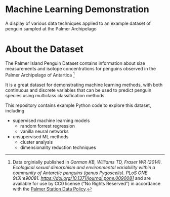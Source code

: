 # Machine Learning Demonstration
A display of various data  techniques applied to an example dataset of penguin sampled at the Palmer Archipelago


# About the Dataset

The Palmer Island Penguin Dataset contains information about size measurements and isotope concentrations for  penguins observed in the Palmer Archipelago of Antartica [^1]

It is a great dataset for demonstrating machine learning methods, with both continuous and discrete variables that can be used to predict penguin species using multiclass classification methods.

This repository contains example Python code to explore this dataset, including
- supervised machine learning models
    - random forrest regression
    - vanilla neural networks
- unsupervised ML methods
    - cluster analysis
    - dimensionality reduction techniques
    
 
    
[^1]: Data orginially published in *Gorman KB, Williams TD, Fraser WR (2014). Ecological sexual dimorphism and environmental variability within a community of Antarctic penguins (genus Pygoscelis). PLoS ONE 9(3):e90081. https://doi.org/10.1371/journal.pone.0090081* and are available for use by CC0 license (“No Rights Reserved”) in accordance with the [Palmer Station Data Policy](https://pal.lternet.edu/data/policies).
